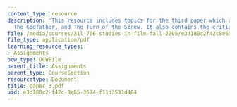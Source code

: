 ```yaml
---
content_type: resource
description: 'This resource includes topics for the third paper which are the film:
  The Godfather, and The Turn of the Screw. It also contains the critics of the same.'
file: /media/courses/21l-706-studies-in-film-fall-2005/e3d180c2f42c8e653674f11d3531d484_paper_3.pdf
file_type: application/pdf
learning_resource_types:
- Assignments
ocw_type: OCWFile
parent_title: Assignments
parent_type: CourseSection
resourcetype: Document
title: paper_3.pdf
uid: e3d180c2-f42c-8e65-3674-f11d3531d484
---
```

